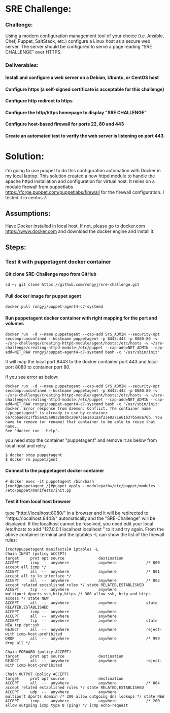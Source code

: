 # SRE Challenge:
### Challenge:
Using a modern configuration management tool of your choice (i.e. Ansible, Chef, Puppet, SaltStack, etc.) configure a Linux host as a secure web server. The server should be configured to serve a page reading “SRE CHALLENGE” over HTTPS.
### Deliverables:
#### Install and configure a web server on a Debian, Ubuntu, or CentOS host
#### Configure https (a self-signed certificate is acceptable for this challenge)
#### Configure http redirect to https
#### Configure the http/https homepage to display "SRE CHALLENGE"
#### Configure host-based firewall for ports 22, 80 and 443
#### Create an automated test to verify the web server is listening on port 443.

# Solution:
I'm going to use puppet to do this configuration automation with Docker in my local laptop. This solution created a new httpd module to handle the apache httpd installation and configuration for virtual host. It relies on a module firewall from puppetlabs https://forge.puppet.com/puppetlabs/firewall for the firewall configuration. I tested it in centos 7.
## Assumptions:
Have Docker installed in local host. If not, please go to docker.com https://www.docker.com and download the docker engine and install it.

## Steps:
### Test it with puppetagent docker container
#### Git clone SRE-Challenge repo from GitHub
```
cd ~; git clone https://github.com/rongyj/sre-challenge.git
```
#### Pull docker image for puppet agent
```
docker pull rongyj/puppet-agent4-c7-systemd
```
#### Run puppetagent docker container with right mapping for the port and volumes
```
docker run  -d --name puppetagent --cap-add SYS_ADMIN --security-opt seccomp:unconfined --hostname puppetagent -p 8443:443 -p 8080:80 -v ~/sre-challenge/creating-httpd-module/agent/hosts:/etc/hosts -v ~/sre-challenge/creating-httpd-module:/etc/puppet --cap-add=NET_ADMIN --cap-add=NET_RAW rongyj/puppet-agent4-c7-systemd bash -c "/usr/sbin/init"
```
It will map the local port 8443 to the docker container port 443 and local port 8080 to container port 80.

if you see error as below:
```
docker run  -d --name puppetagent --cap-add SYS_ADMIN --security-opt seccomp:unconfined --hostname puppetagent -p 8443:443 -p 8080:80 -v ~/sre-challenge/creating-httpd-module/agent/hosts:/etc/hosts -v ~/sre-challenge/creating-httpd-module:/etc/puppet --cap-add=NET_ADMIN --cap-add=NET_RAW rongyj/puppet-agent4-c7-systemd bash -c "/usr/sbin/init"
docker: Error response from daemon: Conflict. The container name "/puppetagent" is already in use by container 667cbbad0c17fb5a435a9832b8dbc20e73e61a01aaf23e0271e61b37b5e8a76b. You have to remove (or rename) that container to be able to reuse that name..
See 'docker run --help'.
```
you need stop the container "puppetagent" and remove it as below from local host and retry
```
$ docker stop puppetagent
$ docker rm puppetagent
```
#### Connect to the puppetagent docker container
```
# docker exec -it puppetagent /bin/bash
[root@puppetagent /]#puppet apply --modulepath=/etc/puppet/modules /etc/puppet/manifests/init.pp

```
#### Test it from local host browser
type "http://localhost:8080/" in a browser and it will be redirected to "https://localhost:8443/" automatically and the "SRE-Challenge" will be displayed. If the localhost cannot be resolved, you need edit your local /etc/hosts to add "127.0.0.1 localhost localhost " to it and try again.
From the above container terminal and the iptables -L can show the list of the firewall rules:
```
[root@puppetagent manifests]# iptables -L
Chain INPUT (policy ACCEPT)
target     prot opt source               destination         
ACCEPT     icmp --  anywhere             anywhere             /* 000 accept all icmp */
ACCEPT     all  --  anywhere             anywhere             /* 001 accept all to lo interface */
ACCEPT     all  --  anywhere             anywhere             /* 003 accept related established rules */ state RELATED,ESTABLISHED
ACCEPT     tcp  --  anywhere             anywhere             multiport dports ssh,http,https /* 300 allow ssh, http and https access */ state NEW
ACCEPT     all  --  anywhere             anywhere             state RELATED,ESTABLISHED
ACCEPT     icmp --  anywhere             anywhere            
ACCEPT     all  --  anywhere             anywhere            
ACCEPT     tcp  --  anywhere             anywhere             state NEW tcp dpt:ssh
REJECT     all  --  anywhere             anywhere             reject-with icmp-host-prohibited
DROP       all  --  anywhere             anywhere             /* 999 drop all */

Chain FORWARD (policy ACCEPT)
target     prot opt source               destination         
REJECT     all  --  anywhere             anywhere             reject-with icmp-host-prohibited

Chain OUTPUT (policy ACCEPT)
target     prot opt source               destination         
ACCEPT     all  --  anywhere             anywhere             /* 004 accept related established rules */ state RELATED,ESTABLISHED
ACCEPT     udp  --  anywhere             anywhere             multiport dports domain /* 200 allow outgoing dns lookups */ state NEW
ACCEPT     icmp --  anywhere             anywhere             /* 200 allow outgoing icmp type 8 (ping) */ icmp echo-request
```
